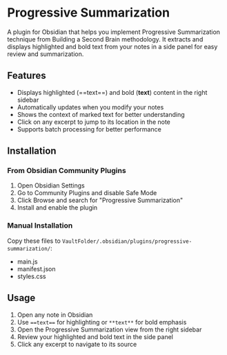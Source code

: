 # Progressive Summarization

A plugin for Obsidian that helps you implement Progressive Summarization technique from Building a Second Brain methodology. It extracts and displays highlighted and bold text from your notes in a side panel for easy review and summarization.

## Features

- Displays highlighted (==text==) and bold (**text**) content in the right sidebar
- Automatically updates when you modify your notes
- Shows the context of marked text for better understanding
- Click on any excerpt to jump to its location in the note
- Supports batch processing for better performance

## Installation

### From Obsidian Community Plugins

1. Open Obsidian Settings
2. Go to Community Plugins and disable Safe Mode
3. Click Browse and search for "Progressive Summarization"
4. Install and enable the plugin

### Manual Installation

Copy these files to `VaultFolder/.obsidian/plugins/progressive-summarization/`:
- main.js
- manifest.json
- styles.css

## Usage

1. Open any note in Obsidian
2. Use `==text==` for highlighting or `**text**` for bold emphasis
3. Open the Progressive Summarization view from the right sidebar
4. Review your highlighted and bold text in the side panel
5. Click any excerpt to navigate to its source

